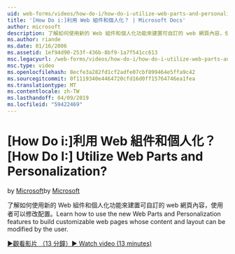 ```yaml
---
uid: web-forms/videos/how-do-i/how-do-i-utilize-web-parts-and-personalization
title: '[How Do i:]利用 Web 組件和個人化？ | Microsoft Docs'
author: microsoft
description: 了解如何使用新的 Web 組件和個人化功能來建置可自訂的 web 網頁內容，使用者可以修改配置。
ms.author: riande
ms.date: 01/16/2006
ms.assetid: 1ef94d90-253f-436b-8bf9-1a7f541cc613
msc.legacyurl: /web-forms/videos/how-do-i/how-do-i-utilize-web-parts-and-personalization
msc.type: video
ms.openlocfilehash: 8ecfe3a282fd1cf2adfe07cbf899464e5ffa9c42
ms.sourcegitcommit: 0f1119340e4464720cfd16d0ff15764746ea1fea
ms.translationtype: MT
ms.contentlocale: zh-TW
ms.lasthandoff: 04/09/2019
ms.locfileid: "59422469"
---
```

# <a name="how-do-i-utilize-web-parts-and-personalization"></a><span data-ttu-id="1a131-104">[How Do i:]利用 Web 組件和個人化？</span><span class="sxs-lookup"><span data-stu-id="1a131-104">[How Do I:] Utilize Web Parts and Personalization?</span></span>

<span data-ttu-id="1a131-105">by [Microsoft](https://github.com/microsoft)</span><span class="sxs-lookup"><span data-stu-id="1a131-105">by [Microsoft](https://github.com/microsoft)</span></span>

<span data-ttu-id="1a131-106">了解如何使用新的 Web 組件和個人化功能來建置可自訂的 web 網頁內容，使用者可以修改配置。</span><span class="sxs-lookup"><span data-stu-id="1a131-106">Learn how to use the new Web Parts and Personalization features to build customizable web pages whose content and layout can be modified by the user.</span></span>

[<span data-ttu-id="1a131-107">&#9654;觀看影片 （13 分鐘）</span><span class="sxs-lookup"><span data-stu-id="1a131-107">&#9654; Watch video (13 minutes)</span></span>](https://channel9.msdn.com/Blogs/ASP-NET-Site-Videos/how-do-i-utilize-web-parts-and-personalization)
